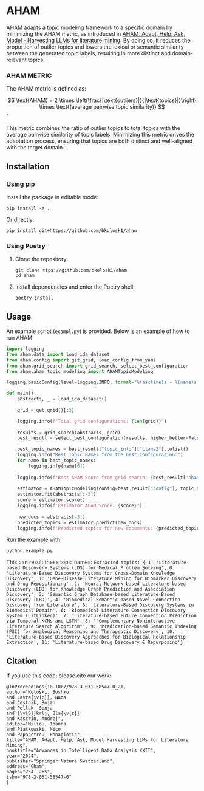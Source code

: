 # AHAM

AHAM adapts a topic modeling framework to a specific domain by minimizing the AHAM metric, as introduced in [AHAM: Adapt, Help, Ask, Model - Harvesting LLMs for literature mining](https://arxiv.org/pdf/2312.15784). By doing so, it reduces the proportion of outlier topics and lowers the lexical or semantic similarity between the generated topic labels, resulting in more distinct and domain-relevant topics.

### AHAM METRIC

The AHAM metric is defined as:

$$
\text{AHAM} = 2 \times \left(\frac{|\text{outliers}|}{|\text{topics}|}\right) \times \text{(average pairwise topic similarity)}
$$"

This metric combines the ratio of outlier topics to total topics with the average pairwise similarity of topic labels. Minimizing this metric drives the adaptation process, ensuring that topics are both distinct and well-aligned with the target domain.

## Installation

### Using pip

Install the package in editable mode:
```
pip install -e .
```
Or directly:
```
pip install git+https://github.com/bkolosk1/aham
```

### Using Poetry

1. Clone the repository:
    ```
    git clone ttps://github.com/bkolosk1/aham
    cd aham
    ```
2. Install dependencies and enter the Poetry shell:
    ```
    poetry install
    ```

## Usage

An example script (`exampl.py`) is provided. Below is an example of how to run AHAM:

```python
import logging
from aham.data import load_ida_dataset
from aham.config import get_grid, load_config_from_yaml
from aham.grid_search import grid_search, select_best_configuration
from aham.aham_topic_modeling import AHAMTopicModeling

logging.basicConfig(level=logging.INFO, format="%(asctime)s - %(name)s - %(levelname)s - %(message)s")

def main():
    abstracts, _ = load_ida_dataset()
    
    grid = get_grid()[:3]

    logging.info(f"Total grid configurations: {len(grid)}")
    
    results = grid_search(abstracts, grid)
    best_result = select_best_configuration(results, higher_better=False)

    best_topic_names = best_result["topic_info"]["Llama2"].tolist()
    logging.info("Best Topic Names from the best configuration:")
    for name in best_topic_names:
        logging.info(name[0])
    
    logging.info(f"Best AHAM Score from grid search: {best_result['aham_score']}")
    
    estimator = AHAMTopicModeling(config=best_result["config"], topic_similarity_method="fuzzy")
    estimator.fit(abstracts[:-3])
    score = estimator.score()
    logging.info(f"Estimator AHAM Score: {score}")
    
    new_docs = abstracts[-3:]
    predicted_topics = estimator.predict(new_docs)
    logging.info(f"Predicted topics for new documents: {predicted_topics}")

```
Run the example with:
```
python example.py
```

This can result these topic names:
``
Extracted topics: {-1: 'Literature-based Discovery Systems (LDS) for Medical Problem Solving', 0: 'Literature-Based Discovery Systems for Cross-Domain Knowledge Discovery', 1: 'Gene-Disease Literature Mining for Biomarker Discovery and Drug Repositioning', 2: 'Neural Network-based Literature-based Discovery (LBD) for Knowledge Graph Prediction and Association Discovery', 3: 'Semantic Graph Database-based Literature-Based Discovery (LBD)', 4: 'Biomedical Semantic-based Novel Connection Discovery from Literature', 5: 'Literature-Based Discovery Systems in Biomedical Domain', 6: 'Biomedical Literature Connection Discovery System (LitLinker)', 7: 'Literature-based Future Connection Prediction via Temporal KCNs and LSTM', 8: '"Complementary Noninteractive Literature Search Algorithm"', 9: 'Predication-based Semantic Indexing (PSI) for Analogical Reasoning and Therapeutic Discovery', 10: 'Literature-based Discovery Approaches for Biological Relationship Extraction', 11: 'Literature-based Drug Discovery & Repurposing'}
``



## Citation 

If you use this code; please cite our work:
```
@InProceedings{10.1007/978-3-031-58547-0_21,
author="Koloski, Boshko
and Lavra{\v{c}}, Nada
and Cestnik, Bojan
and Pollak, Senja
and {\v{S}}krlj, Bla{\v{z}}
and Kastrin, Andrej",
editor="Miliou, Ioanna
and Piatkowski, Nico
and Papapetrou, Panagiotis",
title="AHAM: Adapt, Help, Ask, Model Harvesting LLMs for Literature Mining",
booktitle="Advances in Intelligent Data Analysis XXII",
year="2024",
publisher="Springer Nature Switzerland",
address="Cham",
pages="254--265",
isbn="978-3-031-58547-0"
}
```